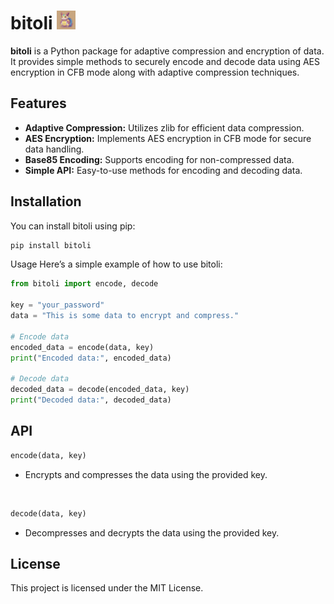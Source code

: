 # bitoli <img src="https://github.com/retrotee/bitoli/blob/main/bitoli.jpeg" alt="bitoli" width="30"/>
**bitoli** is a Python package for adaptive compression and encryption of data. It provides simple methods to securely encode and decode data using AES encryption in CFB mode along with adaptive compression techniques.

## Features

- **Adaptive Compression:** Utilizes zlib for efficient data compression.
- **AES Encryption:** Implements AES encryption in CFB mode for secure data handling.
- **Base85 Encoding:** Supports encoding for non-compressed data.
- **Simple API:** Easy-to-use methods for encoding and decoding data.

## Installation

You can install bitoli using pip:

```bash
pip install bitoli
```

Usage
Here’s a simple example of how to use bitoli:

```python
from bitoli import encode, decode

key = "your_password"
data = "This is some data to encrypt and compress."

# Encode data
encoded_data = encode(data, key)
print("Encoded data:", encoded_data)

# Decode data
decoded_data = decode(encoded_data, key)
print("Decoded data:", decoded_data)
```

## API
```python
encode(data, key)
```
- Encrypts and compresses the data using the provided key.
<br>

```python
decode(data, key)
```
- Decompresses and decrypts the data using the provided key.

## License
This project is licensed under the MIT License.
